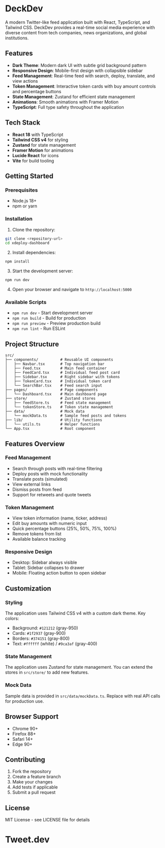 # DeckDev

A modern Twitter-like feed application built with React, TypeScript, and Tailwind CSS. DeckDev provides a real-time social media experience with diverse content from tech companies, news organizations, and global institutions.

## Features

- **Dark Theme**: Modern dark UI with subtle grid background pattern
- **Responsive Design**: Mobile-first design with collapsible sidebar
- **Feed Management**: Real-time feed with search, deploy, translate, and view actions
- **Token Management**: Interactive token cards with buy amount controls and percentage buttons
- **State Management**: Zustand for efficient state management
- **Animations**: Smooth animations with Framer Motion
- **TypeScript**: Full type safety throughout the application

## Tech Stack

- **React 18** with TypeScript
- **Tailwind CSS v4** for styling
- **Zustand** for state management
- **Framer Motion** for animations
- **Lucide React** for icons
- **Vite** for build tooling

## Getting Started

### Prerequisites

- Node.js 18+ 
- npm or yarn

### Installation

1. Clone the repository:
```bash
git clone <repository-url>
cd xdeploy-dashboard
```

2. Install dependencies:
```bash
npm install
```

3. Start the development server:
```bash
npm run dev
```

4. Open your browser and navigate to `http://localhost:5000`

### Available Scripts

- `npm run dev` - Start development server
- `npm run build` - Build for production
- `npm run preview` - Preview production build
- `npm run lint` - Run ESLint

## Project Structure

```
src/
├── components/          # Reusable UI components
│   ├── Navbar.tsx       # Top navigation bar
│   ├── Feed.tsx         # Main feed container
│   ├── FeedCard.tsx     # Individual feed post card
│   ├── Sidebar.tsx      # Right sidebar with tokens
│   ├── TokenCard.tsx    # Individual token card
│   └── SearchBar.tsx    # Feed search input
├── pages/               # Page components
│   └── Dashboard.tsx    # Main dashboard page
├── store/               # Zustand stores
│   ├── feedStore.ts     # Feed state management
│   └── tokenStore.ts    # Token state management
├── data/                # Mock data
│   └── mockData.ts      # Sample feed posts and tokens
├── lib/                 # Utility functions
│   └── utils.ts         # Helper functions
└── App.tsx              # Root component
```

## Features Overview

### Feed Management
- Search through posts with real-time filtering
- Deploy posts with mock functionality
- Translate posts (simulated)
- View external links
- Dismiss posts from feed
- Support for retweets and quote tweets

### Token Management
- View token information (name, ticker, address)
- Edit buy amounts with numeric input
- Quick percentage buttons (25%, 50%, 75%, 100%)
- Remove tokens from list
- Available balance tracking

### Responsive Design
- Desktop: Sidebar always visible
- Tablet: Sidebar collapses to drawer
- Mobile: Floating action button to open sidebar

## Customization

### Styling
The application uses Tailwind CSS v4 with a custom dark theme. Key colors:
- Background: `#121212` (gray-950)
- Cards: `#1f2937` (gray-900)
- Borders: `#374151` (gray-800)
- Text: `#ffffff` (white) / `#9ca3af` (gray-400)

### State Management
The application uses Zustand for state management. You can extend the stores in `src/store/` to add new features.

### Mock Data
Sample data is provided in `src/data/mockData.ts`. Replace with real API calls for production use.

## Browser Support

- Chrome 90+
- Firefox 88+
- Safari 14+
- Edge 90+

## Contributing

1. Fork the repository
2. Create a feature branch
3. Make your changes
4. Add tests if applicable
5. Submit a pull request

## License

MIT License - see LICENSE file for details
# Tweet.dev
